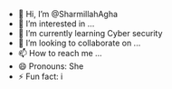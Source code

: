 - 👋 Hi, I’m @SharmillahAgha
- 👀 I’m interested in ...
- 🌱 I’m currently learning Cyber security 
- 💞️ I’m looking to collaborate on ...
- 📫 How to reach me ...
- 😄 Pronouns: She
- ⚡ Fun fact: i 

<!---
SharmillahAgha/SharmillahAgha is a ✨ special ✨ repository because its `README.md` (this file) appears on your GitHub profile.
You can click the Preview link to take a look at your changes.
--->
